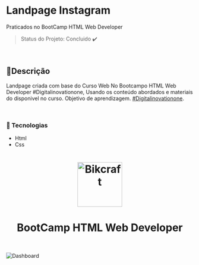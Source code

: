 # Landpage Instagram
Praticados no BootCamp HTML Web Developer

> Status do Projeto: Concluido :heavy_check_mark:

<br>

## 📲Descrição 

Landpage criada com base do Curso Web No Bootcampo HTML Web Developer #Digitalinovationone, Usando os conteúdo abordados e materiais do disponivel no curso.
Objetivo de aprendizagem. [#Digitalinovationone](https://digitalinnovation.one).

<br>

### :speech_balloon: Tecnologias 

- Html
- Css

<h1 align="center">
    <img alt="Bikcraft" title="Digitalinovationone" src="https://image.winudf.com/v2/image1/b25lLmRpZ2l0YWxpbm5vdmF0aW9uLmFwcF9pY29uXzE1NTM3MDIwNDNfMDQ2/icon.png?w=170&fakeurl=1" width="120px" />
</h1>

<h1 align="center">BootCamp HTML Web Developer</h1>
<br>

![Dashboard](https://i.imgur.com/H6Aex1K.png"Dashboard")
